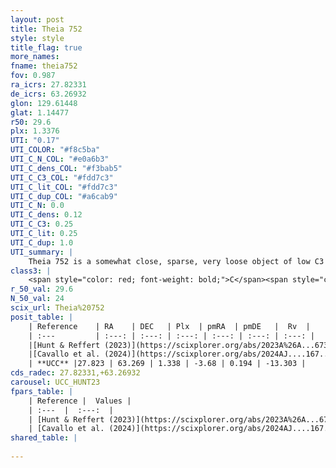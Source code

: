 ```yaml
---
layout: post
title: Theia 752
style: style
title_flag: true
more_names: 
fname: theia752
fov: 0.987
ra_icrs: 27.82331
de_icrs: 63.26932
glon: 129.61448
glat: 1.14477
r50: 29.6
plx: 1.3376
UTI: "0.17"
UTI_COLOR: "#f8c5ba"
UTI_C_N_COL: "#e0a6b3"
UTI_C_dens_COL: "#f3bab5"
UTI_C_C3_COL: "#fdd7c3"
UTI_C_lit_COL: "#fdd7c3"
UTI_C_dup_COL: "#a6cab9"
UTI_C_N: 0.0
UTI_C_dens: 0.12
UTI_C_C3: 0.25
UTI_C_lit: 0.25
UTI_C_dup: 1.0
UTI_summary: |
    Theia 752 is a somewhat close, sparse, very loose object of low C3 quality. It was recently reported in the literature.<br><br><span style="color: #99180f; font-weight: bold;">Warning: </span>contains less than 25 stars with <i>P>0.5</i> estimated.
class3: |
    <span style="color: red; font-weight: bold;">C</span><span style="color: red; font-weight: bold;">C</span>
r_50_val: 29.6
N_50_val: 24
scix_url: Theia%20752
posit_table: |
    | Reference    | RA    | DEC   | Plx  | pmRA  | pmDE   |  Rv  |
    | :---         | :---: | :---: | :---: | :---: | :---: | :---: |
    |[Hunt & Reffert (2023)](https://scixplorer.org/abs/2023A%26A...673A.114H) | 27.561 | 63.288 | 1.343 | -3.592 | 0.222 | -12.897 |
    |[Cavallo et al. (2024)](https://scixplorer.org/abs/2024AJ....167...12C) | 28.445 | 63.127 | 1.346 | -- | -- | -- |
    | **UCC** |27.823 | 63.269 | 1.338 | -3.68 | 0.194 | -13.303 | 
cds_radec: 27.82331,+63.26932
carousel: UCC_HUNT23
fpars_table: |
    | Reference |  Values |
    | :---  |  :---:  |
    | [Hunt & Reffert (2023)](https://scixplorer.org/abs/2023A%26A...673A.114H) | `AV50=1.197, diffAV50=0.5, MOD50=9.245, logAge50=8.379` |
    | [Cavallo et al. (2024)](https://scixplorer.org/abs/2024AJ....167...12C) | `AV50=1.34, dMod50=9.44, logAge50=8.1, [Fe/H]50=0.29` |
shared_table: |
    
---
```

